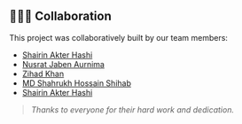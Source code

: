 ## 🧑‍🤝‍🧑 Collaboration

This project was collaboratively built by our team members:

- [Shairin Akter Hashi](https://github.com/Shairin207)
- [Nusrat Jaben Aurnima](https://github.com/NushratJabenAurnima)
- [Zihad Khan](https://github.com/Zihad107)
- [MD Shahrukh Hossain Shihab](https://github.com/shihab372)
- [Shairin Akter Hashi](https://github.com/Shairin207)

> _Thanks to everyone for their hard work and dedication._

 
 
